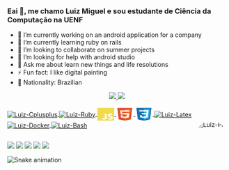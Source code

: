 ### Eai 🤙, me chamo Luiz Miguel e sou estudante de Ciência da Computação na UENF 


- 🔭 I’m currently working on an android application for a company
- 🌱 I’m currently learning ruby on rails
- 👯 I’m looking to collaborate on summer projects
- 🤔 I’m looking for help with android studio
- 💬 Ask me about learn new things and life resolutions
- ⚡ Fun fact: I like digital painting 
- 🏁 Nationality: Brazilian

<div align="center">
  <a href="https://github.com/LuizDoubleG">
  <img height="180em" src="https://github-readme-stats.vercel.app/api?username=LuizDoubleG&show_icons=true&theme=outrun&include_all_commits=true&count_private=true"/>
  <img height="180em" src="https://github-readme-stats.vercel.app/api/top-langs/?username=LuizDoubleG&layout=compact&langs_count=7&theme=outrun"/>
</div>

<div style="display: inline_block"><br>
  <img align="center" alt="Luiz-Cplusplus" height="30" width="40" src="https://cdn.jsdelivr.net/gh/devicons/devicon/icons/cplusplus/cplusplus-original.svg">
  <img align="center" alt="Luiz-Ruby" height="30" width="40" src="https://cdn.jsdelivr.net/gh/devicons/devicon/icons/ruby/ruby-plain.svg">
  <img align="center" alt="Luiz-Js" height="30" width="40" src="https://raw.githubusercontent.com/devicons/devicon/master/icons/javascript/javascript-plain.svg">
  <img align="center" alt="Luiz-HTML" height="30" width="40" src="https://raw.githubusercontent.com/devicons/devicon/master/icons/html5/html5-original.svg">
  <img align="center" alt="Luiz-CSS" height="30" width="40" src="https://raw.githubusercontent.com/devicons/devicon/master/icons/css3/css3-original.svg">
  <img align="center" alt="Luiz-Latex" height="30" width="40" src="https://i.stack.imgur.com/AarYf.png">
  <img align="center" alt="Luiz-Docker" height="30" width="40" src="https://cdn.jsdelivr.net/gh/devicons/devicon/icons/docker/docker-original-wordmark.svg">
  <img align="center" alt="Luiz-Bash" height="30" width="40" src="https://cdn.jsdelivr.net/gh/devicons/devicon/icons/bash/bash-original.svg">
  <img align="right" alt="Luiz-Pic" height="180" style="border-radius:50px;" src="https://cdn.discordapp.com/attachments/871494120659632128/1055170762249621545/redSunrise2.png">
</div>
 
  ##
  
  <div> 
  <a href="https://www.instagram.com/luiz_doubleg/" target="_blank"><img src="https://img.shields.io/badge/-Instagram-C13584?style=for-the-badge&labelColor=C13584&logo=instagram&logoColor=white" target="_blank"></a>
 <a href="https://discord.com/users/427640703510904833" target="_blank"><img src="https://img.shields.io/badge/-Discord-5865F2?style=for-the-badge&logo=Discord&logoColor=white" target="_blank"></a>
  <a href = "mailto:20201100016@pq.uenf.br"><img src="https://img.shields.io/badge/-Gmail-c14438?style=for-the-badge&logo=Gmail&logoColor=white" target="_blank"></a>
  <a href="https://www.linkedin.com/in/luiz-miguel-guedes-gomes-47504522a" target="_blank"><img src="https://img.shields.io/badge/-LinkedIn-blue?style=for-the-badge&logo=Linkedin&logoColor=white" target="_blank"></a> 
  <a href="https://www.artstation.com/lmdoubleg" target="_blank"><img src="https://img.shields.io/badge/-ArtStation-%23333?style=for-the-badge&logo=ArtStation&logoColor=white" target="_blank"></a>
  </div>
 
 ![Snake animation](https://github.com/LuizDoubleG/LuizDoubleG/blob/output/github-contribution-grid-snake.svg)
